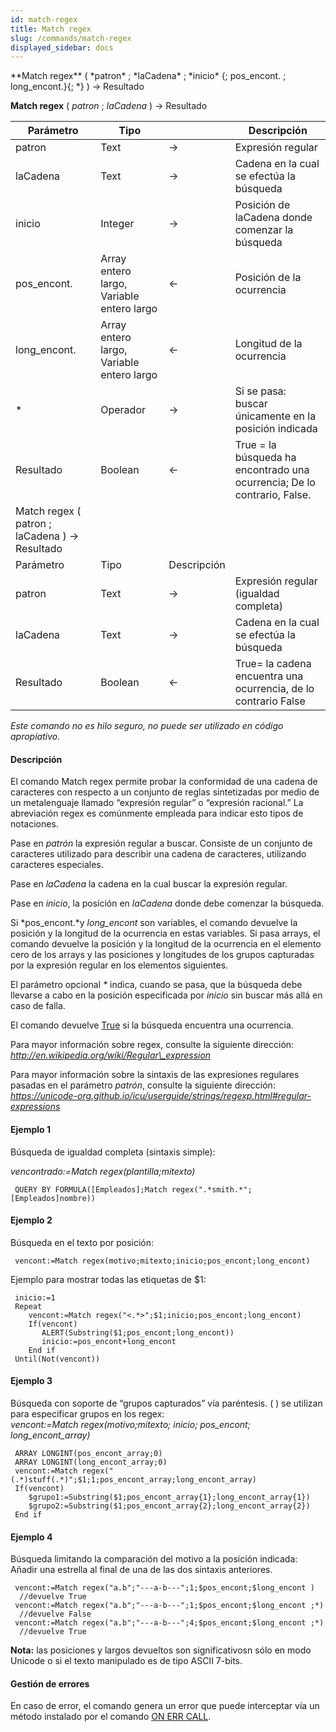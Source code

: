 ```yaml
---
id: match-regex
title: Match regex
slug: /commands/match-regex
displayed_sidebar: docs
---
```


<!--REF #_command_.Match regex.Syntax-->**Match regex** ( *patron* ; *laCadena* ; *inicio* {; pos_encont. ; long_encont.}{; *} ) -> Resultado <br/>
**Match regex** ( *patron* ; *laCadena* ) -> Resultado<!-- END REF-->
<!--REF #_command_.Match regex.Params-->
| Parámetro | Tipo |  | Descripción |
| --- | --- | --- | --- |
| patron | Text | &#8594;  | Expresión regular |
| laCadena | Text | &#8594;  | Cadena en la cual se efectúa la búsqueda |
| inicio | Integer | &#8594;  | Posición de laCadena donde comenzar la búsqueda |
| pos_encont. | Array entero largo, Variable entero largo | &#8592; | Posición de la ocurrencia |
| long_encont. | Array entero largo, Variable entero largo | &#8592; | Longitud de la ocurrencia |
| * | Operador | &#8594;  | Si se pasa: buscar únicamente en la posición indicada |
| Resultado | Boolean | &#8592; | True = la búsqueda ha encontrado una ocurrencia; De lo contrario, False. |
| Match regex ( patron ; laCadena ) -> Resultado |
| Parámetro | Tipo | Descripción |
| patron | Text | &#8594;  | Expresión regular (igualdad completa) |
| laCadena | Text | &#8594;  | Cadena en la cual se efectúa la búsqueda |
| Resultado | Boolean | &#8592; | True= la cadena encuentra una ocurrencia, de lo contrario False |

<!-- END REF-->

*Este comando no es hilo seguro, no puede ser utilizado en código apropiativo.*


#### Descripción 

<!--REF #_command_.Match regex.Summary-->El comando Match regex permite probar la conformidad de una cadena de caracteres con respecto a un conjunto de reglas sintetizadas por medio de un metalenguaje llamado “expresión regular” o “expresión racional.<!-- END REF-->” La abreviación regex es comúnmente empleada para indicar esto tipos de notaciones.

Pase en *patrón* la expresión regular a buscar. Consiste de un conjunto de caracteres utilizado para describir una cadena de caracteres, utilizando caracteres especiales.

Pase en *laCadena* la cadena en la cual buscar la expresión regular.

Pase en *inicio*, la posición en *laCadena* donde debe comenzar la búsqueda.

Si *pos\_encont.*y *long\_encont* son variables, el comando devuelve la posición y la longitud de la ocurrencia en estas variables. Si pasa arrays, el comando devuelve la posición y la longitud de la ocurrencia en el elemento cero de los arrays y las posiciones y longitudes de los grupos capturadas por la expresión regular en los elementos siguientes.

El parámetro opcional *\** indica, cuando se pasa, que la búsqueda debe llevarse a cabo en la posición especificada por *inicio* sin buscar más allá en caso de falla.

El comando devuelve [True](true.md "True") si la búsqueda encuentra una ocurrencia.

Para mayor información sobre regex, consulte la siguiente dirección:  
*http://en.wikipedia.org/wiki/Regular\_expression*

Para mayor información sobre la sintaxis de las expresiones regulares pasadas en el parámetro *patrón*, consulte la siguiente dirección:  
*https://unicode-org.github.io/icu/userguide/strings/regexp.html#regular-expressions*

#### Ejemplo 1 

Búsqueda de igualdad completa (sintaxis simple):  
  
*vencontrado:=Match regex(plantilla;mitexto)*  

```4d
 QUERY BY FORMULA([Empleados];Match regex(".*smith.*";[Empleados]nombre))
```

  
#### Ejemplo 2 

Búsqueda en el texto por posición:

```4d
 vencont:=Match regex(motivo;mitexto;inicio;pos_encont;long_encont)
```

Ejemplo para mostrar todas las etiquetas de $1:

```4d
 inicio:=1
 Repeat
    vencont:=Match regex("<.*>";$1;inicio;pos_encont;long_encont)
    If(vencont)
       ALERT(Substring($1;pos_encont;long_encont))
       inicio:=pos_encont+long_encont
    End if
 Until(Not(vencont))
```

#### Ejemplo 3 

Búsqueda con soporte de “grupos capturados” vía paréntesis. ( ) se utilizan para especificar grupos en los regex:    
*vencont:=Match regex(motivo;mitexto; inicio; pos\_encont; long\_encont\_array)* 

```4d
 ARRAY LONGINT(pos_encont_array;0)
 ARRAY LONGINT(long_encont_array;0)
 vencont:=Match regex("(.*)stuff(.*)";$1;1;pos_encont_array;long_encont_array)
 If(vencont)
    $grupo1:=Substring($1;pos_encont_array{1};long_encont_array{1})
    $grupo2:=Substring($1;pos_encont_array{2};long_encont_array{2})
 End if
```

#### Ejemplo 4 

Búsqueda limitando la comparación del motivo a la posición indicada:  
Añadir una estrella al final de una de las dos sintaxis anteriores.

```4d
 vencont:=Match regex("a.b";"---a-b---";1;$pos_encont;$long_encont )
  //devuelve True
 vencont:=Match regex("a.b";"---a-b---";1;$pos_encont;$long_encont ;*)
  //devuelve False
 vencont:=Match regex("a.b";"---a-b---";4;$pos_encont;$long_encont ;*)
  //devuelve True
```

**Nota:** las posiciones y largos devueltos son significativosn sólo en modo Unicode o si el texto manipulado es de tipo ASCII 7-bits.

#### Gestión de errores 

En caso de error, el comando genera un error que puede interceptar vía un método instalado por el comando [ON ERR CALL](on-err-call.md "ON ERR CALL").
